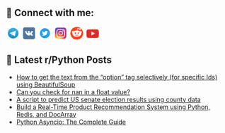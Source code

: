 ## 🔎 Connect with me:
[<img src="https://github.com/bullbesh/bullbesh/blob/main/images/Telegram.png" width="32" height="32" />](https://t.me/bullbesh)
[<img src="https://github.com/bullbesh/bullbesh/blob/main/images/VK.png" width="32" height="32" />](https://vk.com/bullbesh)
[<img src="https://github.com/bullbesh/bullbesh/blob/main/images/Twitter.png" width="32" height="32" />](https://twitter.com/bullbesh1)
[<img src="https://github.com/bullbesh/bullbesh/blob/main/images/Instagram.png" width="32" height="32" />](https://www.instagram.com/bullbesh)
[<img src="https://github.com/bullbesh/bullbesh/blob/main/images/Reddit.png" width="32" height="32" />](https://www.reddit.com/user/bullbesh)
[<img src="https://github.com/bullbesh/bullbesh/blob/main/images/YouTube.png" width="32" height="32" />](https://www.youtube.com/channel/UCtfjRs6uzgq5mfm8S06WTcg)

## 📕 Latest r/Python Posts
<!-- BLOG-POST-LIST:START -->
- [How to get the text from the “option” tag selectively &lpar;for specific Ids&rpar; using BeautifulSoup](https://www.reddit.com/r/Python/comments/yqwujf/how_to_get_the_text_from_the_option_tag/)
- [Can you check for nan in a float value?](https://www.reddit.com/r/Python/comments/yqwnqa/can_you_check_for_nan_in_a_float_value/)
- [A script to predict US senate election results using county data](https://www.reddit.com/r/Python/comments/yqtebe/a_script_to_predict_us_senate_election_results/)
- [Build a Real-Time Product Recommendation System using Python, Redis, and DocArray](https://www.reddit.com/r/Python/comments/yqt08u/build_a_realtime_product_recommendation_system/)
- [Python Asyncio: The Complete Guide](https://www.reddit.com/r/Python/comments/yqrr94/python_asyncio_the_complete_guide/)
<!-- BLOG-POST-LIST:END -->
